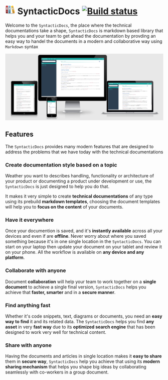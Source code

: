 # ![SyntacticDocs](https://raw.githubusercontent.com/benhallouk/syntactic-docs/master/src/SyntacticDocs/wwwroot/images/docs.png) SyntacticDocs [![Build status](https://ci.appveyor.com/api/projects/status/v5adj5ofyspdevu1?svg=true)](https://ci.appveyor.com/project/benhallouk/syntactic-docs)

Welcome to the `SyntacticDocs`, the place where the technical documentations take a shape,
`SyntacticDocs` is markdown based library that helps you and your team to get ahead the documentation by provding an easy way to handel the documents in a modern and collaborative way using `Markdown` syntax

![SyntacticDocs](https://raw.githubusercontent.com/benhallouk/syntactic-docs/master/src/SyntacticDocs/wwwroot/images/syntactic-docs-devices.png)



## Features

The `SyntacticDocs` provides many modern features that are designed to address the problems that we have today with the technical documentations

### Create documentation style based on a topic

Weather you want to describes handling, functionality or architecture of your product or documenting a product under development or use, the `SyntacticDocs` is just designed to help you do that.

It makes it very simple to create **technical documentations** of any type using its prebuild **markdown templates**, choosing the document templates will help you to **focus on the content** of your documents.

### Have it everywhere

Once your documention is saved, and it's **instantly available** across all your devices and even if are **offline**. Never worry about where you saved something because it's in one single location in the `SyntacticDocs`. You can start on your laptop then update your document on your tablet and review it on your phone.  All the workflow is available on **any device and any platform**.

### Collaborate with anyone

Document **collaboration** will help your team to work together on a **single document** to achieve a single final version, `SyntacticDocs` helps you achieve that **faster, smarter** and in a **secure manner**.

### Find anything fast

Whether it's code snippets, text, diagrams or documents, you need an **easy way to find** it and its related data. The `SyntacticDocs` helps you find **any asset** in very **fast way** due to its **optimized search engine** that has been designed to work very well for technical content.

### Share with anyone

Having the documents and articles in single location makes it **easy to share** them in **secure way**, `SyntacticDocs` help you achieve that using its **modern sharing mechanism** that helps you shape big ideas by collaborating seamlessly with co-workers in a group document.